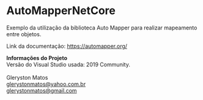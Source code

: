 # AutoMapperNetCore
Exemplo da utilização da biblioteca Auto Mapper para realizar mapeamento entre objetos.

Link da documentação: https://automapper.org/

<b>Informações do Projeto</b>
<br/>
Versão do Visual Studio usada: 2019 Community.<br/>
<br/>
Gleryston Matos<br/>
glerystonmatos@yahoo.com.br<br/>
glerystonmatos@gmail.com<br/>
